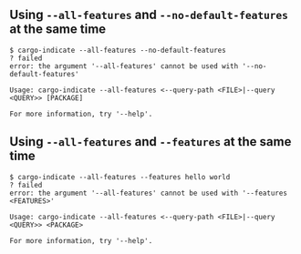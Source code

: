 ## Using `--all-features` and `--no-default-features` at the same time

```console
$ cargo-indicate --all-features --no-default-features
? failed
error: the argument '--all-features' cannot be used with '--no-default-features'

Usage: cargo-indicate --all-features <--query-path <FILE>|--query <QUERY>> [PACKAGE]

For more information, try '--help'.

```

## Using `--all-features` and `--features` at the same time

```console
$ cargo-indicate --all-features --features hello world
? failed
error: the argument '--all-features' cannot be used with '--features <FEATURES>'

Usage: cargo-indicate --all-features <--query-path <FILE>|--query <QUERY>> <PACKAGE>

For more information, try '--help'.

```

